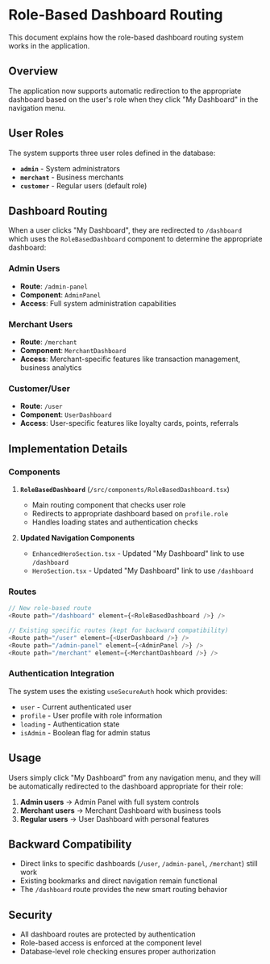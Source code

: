 # Role-Based Dashboard Routing

This document explains how the role-based dashboard routing system works in the application.

## Overview

The application now supports automatic redirection to the appropriate dashboard based on the user's role when they click "My Dashboard" in the navigation menu.

## User Roles

The system supports three user roles defined in the database:

- **`admin`** - System administrators
- **`merchant`** - Business merchants 
- **`customer`** - Regular users (default role)

## Dashboard Routing

When a user clicks "My Dashboard", they are redirected to `/dashboard` which uses the `RoleBasedDashboard` component to determine the appropriate dashboard:

### Admin Users
- **Route**: `/admin-panel`
- **Component**: `AdminPanel`
- **Access**: Full system administration capabilities

### Merchant Users  
- **Route**: `/merchant`
- **Component**: `MerchantDashboard`
- **Access**: Merchant-specific features like transaction management, business analytics

### Customer/User
- **Route**: `/user` 
- **Component**: `UserDashboard`
- **Access**: User-specific features like loyalty cards, points, referrals

## Implementation Details

### Components

1. **`RoleBasedDashboard`** (`/src/components/RoleBasedDashboard.tsx`)
   - Main routing component that checks user role
   - Redirects to appropriate dashboard based on `profile.role`
   - Handles loading states and authentication checks

2. **Updated Navigation Components**
   - `EnhancedHeroSection.tsx` - Updated "My Dashboard" link to use `/dashboard`
   - `HeroSection.tsx` - Updated "My Dashboard" link to use `/dashboard`

### Routes

```typescript
// New role-based route
<Route path="/dashboard" element={<RoleBasedDashboard />} />

// Existing specific routes (kept for backward compatibility)
<Route path="/user" element={<UserDashboard />} />
<Route path="/admin-panel" element={<AdminPanel />} />
<Route path="/merchant" element={<MerchantDashboard />} />
```

### Authentication Integration

The system uses the existing `useSecureAuth` hook which provides:
- `user` - Current authenticated user
- `profile` - User profile with role information
- `loading` - Authentication state
- `isAdmin` - Boolean flag for admin status

## Usage

Users simply click "My Dashboard" from any navigation menu, and they will be automatically redirected to the dashboard appropriate for their role:

1. **Admin users** → Admin Panel with full system controls
2. **Merchant users** → Merchant Dashboard with business tools  
3. **Regular users** → User Dashboard with personal features

## Backward Compatibility

- Direct links to specific dashboards (`/user`, `/admin-panel`, `/merchant`) still work
- Existing bookmarks and direct navigation remain functional
- The `/dashboard` route provides the new smart routing behavior

## Security

- All dashboard routes are protected by authentication
- Role-based access is enforced at the component level
- Database-level role checking ensures proper authorization